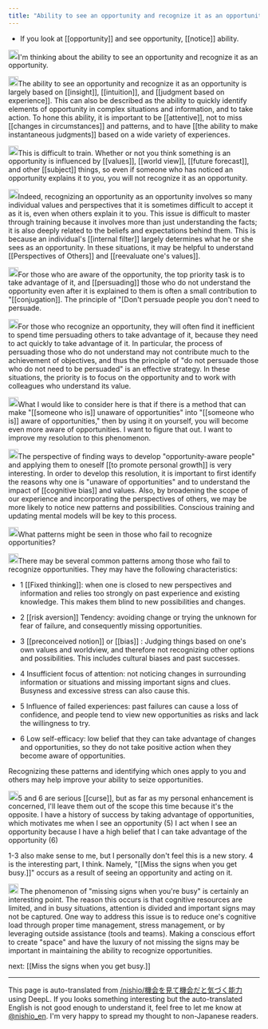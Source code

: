 ```yaml
---
title: "Ability to see an opportunity and recognize it as an opportunity"
---
```


- If you look at [[opportunity]] and see opportunity, [[notice]] ability.

<img src='https://scrapbox.io/api/pages/nishio-en/nishio/icon' alt='nishio.icon' height="19.5"/>I'm thinking about the ability to see an opportunity and recognize it as an opportunity.

<img src='https://scrapbox.io/api/pages/nishio-en/gpt/icon' alt='gpt.icon' height="19.5"/>The ability to see an opportunity and recognize it as an opportunity is largely based on [[insight]], [[intuition]], and [[judgment based on experience]]. This can also be described as the ability to quickly identify elements of opportunity in complex situations and information, and to take action. To hone this ability, it is important to be [[attentive]], not to miss [[changes in circumstances]] and patterns, and to have [[the ability to make instantaneous judgments]] based on a wide variety of experiences.

<img src='https://scrapbox.io/api/pages/nishio-en/nishio/icon' alt='nishio.icon' height="19.5"/>This is difficult to train. Whether or not you think something is an opportunity is influenced by [[values]], [[world view]], [[future forecast]], and other [[subject]] things, so even if someone who has noticed an opportunity explains it to you, you will not recognize it as an opportunity.

<img src='https://scrapbox.io/api/pages/nishio-en/gpt/icon' alt='gpt.icon' height="19.5"/>Indeed, recognizing an opportunity as an opportunity involves so many individual values and perspectives that it is sometimes difficult to accept it as it is, even when others explain it to you. This issue is difficult to master through training because it involves more than just understanding the facts; it is also deeply related to the beliefs and expectations behind them. This is because an individual's [[internal filter]] largely determines what he or she sees as an opportunity. In these situations, it may be helpful to understand [[Perspectives of Others]] and [[reevaluate one's values]].

<img src='https://scrapbox.io/api/pages/nishio-en/nishio/icon' alt='nishio.icon' height="19.5"/>For those who are aware of the opportunity, the top priority task is to take advantage of it, and [[persuading]] those who do not understand the opportunity even after it is explained to them is often a small contribution to "[[conjugation]]. The principle of "[Don't persuade people you don't need to persuade.

<img src='https://scrapbox.io/api/pages/nishio-en/gpt/icon' alt='gpt.icon' height="19.5"/>For those who recognize an opportunity, they will often find it inefficient to spend time persuading others to take advantage of it, because they need to act quickly to take advantage of it. In particular, the process of persuading those who do not understand may not contribute much to the achievement of objectives, and thus the principle of "do not persuade those who do not need to be persuaded" is an effective strategy. In these situations, the priority is to focus on the opportunity and to work with colleagues who understand its value.

<img src='https://scrapbox.io/api/pages/nishio-en/nishio/icon' alt='nishio.icon' height="19.5"/>What I would like to consider here is that if there is a method that can make "[[someone who is]] unaware of opportunities" into "[[someone who is]] aware of opportunities," then by using it on yourself, you will become even more aware of opportunities. I want to figure that out. I want to improve my resolution to this phenomenon.

<img src='https://scrapbox.io/api/pages/nishio-en/gpt/icon' alt='gpt.icon' height="19.5"/>The perspective of finding ways to develop "opportunity-aware people" and applying them to oneself [[to promote personal growth]] is very interesting. In order to develop this resolution, it is important to first identify the reasons why one is "unaware of opportunities" and to understand the impact of [[cognitive bias]] and values. Also, by broadening the scope of our experience and incorporating the perspectives of others, we may be more likely to notice new patterns and possibilities. Conscious training and updating mental models will be key to this process.

<img src='https://scrapbox.io/api/pages/nishio-en/nishio/icon' alt='nishio.icon' height="19.5"/>What patterns might be seen in those who fail to recognize opportunities?

<img src='https://scrapbox.io/api/pages/nishio-en/gpt/icon' alt='gpt.icon' height="19.5"/>There may be several common patterns among those who fail to recognize opportunities. They may have the following characteristics:
- 1 [[Fixed thinking]]: when one is closed to new perspectives and information and relies too strongly on past experience and existing knowledge. This makes them blind to new possibilities and changes.
- 2 [[risk aversion]] Tendency: avoiding change or trying the unknown for fear of failure, and consequently missing opportunities.
- 3 [[preconceived notion]] or [[bias]] : Judging things based on one's own values and worldview, and therefore not recognizing other options and possibilities. This includes cultural biases and past successes.

- 4 Insufficient focus of attention: not noticing changes in surrounding information or situations and missing important signs and clues. Busyness and excessive stress can also cause this.

- 5 Influence of failed experiences: past failures can cause a loss of confidence, and people tend to view new opportunities as risks and lack the willingness to try.
- 6 Low self-efficacy: low belief that they can take advantage of changes and opportunities, so they do not take positive action when they become aware of opportunities.

Recognizing these patterns and identifying which ones apply to you and others may help improve your ability to seize opportunities.

<img src='https://scrapbox.io/api/pages/nishio-en/nishio/icon' alt='nishio.icon' height="19.5"/>5 and 6 are serious [[curse]], but as far as my personal enhancement is concerned, I'll leave them out of the scope this time because it's the opposite. I have a history of success by taking advantage of opportunities, which motivates me when I see an opportunity (5) I act when I see an opportunity because I have a high belief that I can take advantage of the opportunity (6)

1-3 also make sense to me, but I personally don't feel this is a new story. 4 is the interesting part, I think. Namely, "[[Miss the signs when you get busy.]]" occurs as a result of seeing an opportunity and acting on it.

<img src='https://scrapbox.io/api/pages/nishio-en/gpt/icon' alt='gpt.icon' height="19.5"/>
The phenomenon of "missing signs when you're busy" is certainly an interesting point. The reason this occurs is that cognitive resources are limited, and in busy situations, attention is divided and important signs may not be captured. One way to address this issue is to reduce one's cognitive load through proper time management, stress management, or by leveraging outside assistance (tools and teams). Making a conscious effort to create "space" and have the luxury of not missing the signs may be important in maintaining the ability to recognize opportunities.

next:  [[Miss the signs when you get busy.]]

---
This page is auto-translated from [/nishio/機会を見て機会だと気づく能力](https://scrapbox.io/nishio/機会を見て機会だと気づく能力) using DeepL. If you looks something interesting but the auto-translated English is not good enough to understand it, feel free to let me know at [@nishio_en](https://twitter.com/nishio_en). I'm very happy to spread my thought to non-Japanese readers.